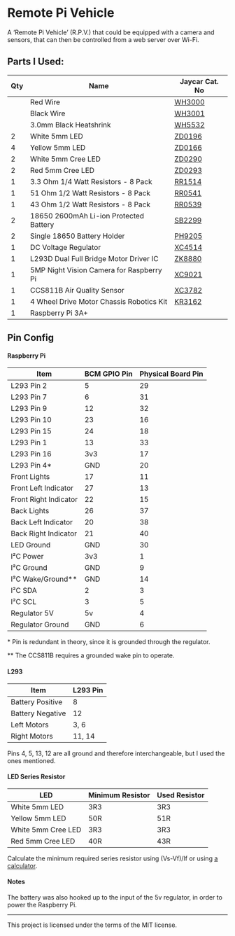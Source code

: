 # Remote Pi Vehicle
A ‘Remote Pi Vehicle’ (R.P.V.) that could be equipped with a camera and sensors, that can then be controlled from a web server over Wi-Fi.

## Parts I Used:
|Qty|Name|Jaycar Cat. No|
|--|--|--|
||Red Wire|[WH3000](https://www.jaycar.com.au/p/WH3000)|
||Black Wire|[WH3001](https://www.jaycar.com.au/p/WH3001)|
||3.0mm Black Heatshrink|[WH5532](https://www.jaycar.com.au/p/WH5532)|
|2|White 5mm LED|[ZD0196](https://www.jaycar.com.au/p/ZD0196)|
|4|Yellow 5mm LED|[ZD0166](https://www.jaycar.com.au/p/ZD0166)|
|2|White 5mm Cree LED|[ZD0290](https://www.jaycar.com.au/p/ZD0290)|
|2|Red 5mm Cree LED|[ZD0293](https://www.jaycar.com.au/p/ZD0293)|
|1|3.3 Ohm 1/4 Watt Resistors - 8 Pack|[RR1514](https://www.jaycar.com.au/p/RR1514)|
|1|51 Ohm 1/2 Watt Resistors - 8 Pack|[RR0541](https://www.jaycar.com.au/p/RR0541)|
|1|43 Ohm 1/2 Watt Resistors - 8 Pack|[RR0539](https://www.jaycar.com.au/p/RR0539)|
|2|18650 2600mAh Li-ion Protected Battery|[SB2299](https://www.jaycar.com.au/p/SB2299)|
|2|Single 18650 Battery Holder|[PH9205](https://www.jaycar.com.au/p/PH9205)|
|1|DC Voltage Regulator|[XC4514](https://www.jaycar.com.au/p/XC4514)|
|1|L293D Dual Full Bridge Motor Driver IC|[ZK8880](https://www.jaycar.com.au/p/ZK8880)|
|1|5MP Night Vision Camera for Raspberry Pi|[XC9021](https://www.jaycar.com.au/p/XC9021)|
|1|CCS811B Air Quality Sensor|[XC3782](https://www.jaycar.com.au/p/XC3782)|
|1|4 Wheel Drive Motor Chassis Robotics Kit|[KR3162](https://www.jaycar.com.au/p/KR3162)|
|1|Raspberry Pi 3A+|

## Pin Config
#### Raspberry Pi
|Item|BCM GPIO Pin|Physical Board Pin|
|--|--|--|
|L293 Pin 2|5|29|
|L293 Pin 7|6|31|
|L293 Pin 9|12|32|
|L293 Pin 10|23|16|
|L293 Pin 15|24|18|
|L293 Pin 1|13|33|
|L293 Pin 16|3v3|17|
|L293 Pin 4*|GND|20|
|Front Lights|17|11|
|Front Left Indicator|27|13|
|Front Right Indicator|22|15|
|Back Lights|26|37|
|Back Left Indicator|20|38|
|Back Right Indicator|21|40|
|LED Ground|GND|30|
|I²C Power|3v3|1|
|I²C Ground|GND|9|
|I²C Wake/Ground**|GND|14|
|I²C SDA|2|3|
|I²C SCL|3|5|
|Regulator 5V|5v|4|
|Regulator Ground|GND|6|

\* Pin is redundant in theory, since it is grounded through the regulator.

\*\* The CCS811B requires a grounded wake pin to operate.

#### L293
|Item|L293 Pin|
|--|--|
|Battery Positive|8|
|Battery Negative|12|
|Left Motors|3, 6|
|Right Motors|11, 14|

Pins 4, 5, 13, 12 are all ground and therefore interchangeable, but I used the ones mentioned.

#### LED Series Resistor
|LED|Minimum Resistor|Used Resistor|
|--|--|--|
|White 5mm LED|3R3|3R3|
|Yellow 5mm LED|50R|51R|
|White 5mm Cree LED|3R3|3R3|
|Red 5mm Cree LED|40R|43R|

Calculate the minimum required series resistor using (Vs-Vf)/If or using [a calculator](https://www.digikey.com.au/en/resources/conversion-calculators/conversion-calculator-led-series-resistor).

#### Notes
The battery was also hooked up to the input of the 5v regulator, in order to power the Raspberry Pi.

---

This project is licensed under the terms of the MIT license.